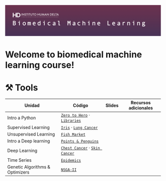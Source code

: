 <img src="https://github.com/milioe/Biomedical-Machine-Learning/blob/main/DATA/images/bioima.png" alt="foto">

# Welcome to biomedical machine learning course!






# ⚒️ Tools

| Unidad | Código | Slides | Recursos adicionales|
|--------|--------|--------|---------------------|
| Intro a Python | [`Zero to Hero`]() · [`Libraries`]() | | |
| Supervised Learning | [`Iris`]() · [`Lung Cancer`](https://colab.research.google.com/drive/1yL3sWFFUvtENgzU9mFiUHFe2oomP3DQz?usp=sharing) | | |
| Unsupervised Learning | [`Fish Market`]() | | |
| Intro a Deep learning | [`Points & Penguins`]() | | |
| Deep Learning | [`Chest Cancer`](https://colab.research.google.com/drive/1QO-r6UlKfUMFHHg0dGakix-s4r7N1bbf?usp=sharing) · [`Skin Cancer`](https://colab.research.google.com/drive/14acCX6HU2Z-g11HsXaay_9lM6yj07-4i?usp=sharing)| | |
| Time Series | [`Epidemics`]()  | | |
| Genetic Algorithms & Optimizers | [`NSGA-II`]() | | |

